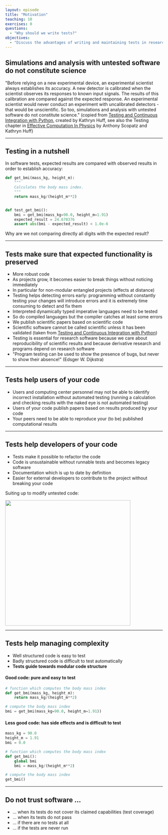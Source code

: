 ```yaml
---
layout: episode
title: "Motivation"
teaching: 10
exercises: 0
questions:
  - "Why should we write tests?"
objectives:
  - "Discuss the advantages of writing and maintaining tests in research software."
---
```


## Simulations and analysis with untested software do not constitute science

"Before relying on a new experimental device, an experimental scientist always
establishes its accuracy. A new detector is calibrated when the scientist
observes its responses to known input signals. The results of this
calibration are compared against the expected response. An experimental
scientist would never conduct an experiment with uncalibrated detectors - that
would be unscientific. So too, simulations and analysis with untested
software do not constitute science."
(copied from [Testing and Continuous Integration with Python](http://katyhuff.github.io/python-testing/),
created by Kathryn Huff, see also the Testing chapter in
[Effective Computation In Physics](http://physics.codes) by Anthony Scopatz and Kathryn Huff)

---

## Testing in a nutshell

In software tests, expected results are compared with observed results in order
to establish accuracy:

```python
def get_bmi(mass_kg, height_m):
    """
    Calculates the body mass index.
    """
    return mass_kg/(height_m**2)


def test_get_bmi():
    bmi = get_bmi(mass_kg=90.0, height_m=1.91)
    expected_result = 24.670376
    assert abs(bmi - expected_result) < 1.0e-6
```

Why are we not comparing directly all digits with the expected result?

---

## Tests make sure that expected functionality is preserved

- More robust code
- As projects grow, it becomes easier to break things without noticing immediately
- In particular for non-modular entangled projects (effects at distance)
- Testing helps detecting errors early:
  programming without constantly testing your changes will introduce errors
  and it is extremely time consuming to detect and fix them
- Interpreted dynamically typed imperative languages need to be tested
- So do compiled languages but the compiler catches at least some errors
- We publish scientific papers based on scientific code
- Scientific software cannot be called scientific unless it has been validated
  (taken from [Testing and Continuous Integration with Python](http://katyhuff.github.io/python-testing/))
- Testing is essential for research software because we care about
  reproducibility of scientific results and because derivative research and
  programs depend on research software
- "Program testing can be used to show the presence of bugs, but never to show their absence!" (Edsger W. Dijkstra)

---

## Tests help users of your code

- Users and computing center personnel may not be able to identify incorrect
  installation without automated testing (running a calculation and checking results
  with the naked eye is not automated testing)
- Users of your code publish papers based on results produced by your code
- Your peers need to be able to reproduce your (to be) published computational results

---

## Tests help developers of your code

- Tests make it possible to refactor the code
- Code is unsustainable without runnable tests and becomes legacy software
- Documentation which is up to date by definition
- Easier for external developers to contribute to the project without breaking your code

Suiting up to modify untested code:

<img src="{{ site.baseurl }}/img/suit.jpg" style="width: 400px;"/>

---

## Tests help managing complexity

- Well structured code is easy to test
- Badly structured code is difficult to test automatically
- **Tests guide towards modular code structure**

#### Good code: pure and easy to test

```python
# function which computes the body mass index
def get_bmi(mass_kg, height_m):
    return mass_kg/(height_m**2)

# compute the body mass index
bmi = get_bmi(mass_kg=90.0, height_m=1.91))
```

#### Less good code: has side effects and is difficult to test

```python
mass_kg = 90.0
height_m = 1.91
bmi = 0.0

# function which computes the body mass index
def get_bmi():
    global bmi
    bmi = mass_kg/(height_m**2)

# compute the body mass index
get_bmi()
```

---

## Do not trust software ...

- ... when its tests do not cover its claimed capabilities (test coverage)
- ... when its tests do not pass
- ... if there are no tests at all
- ... if the tests are never run

